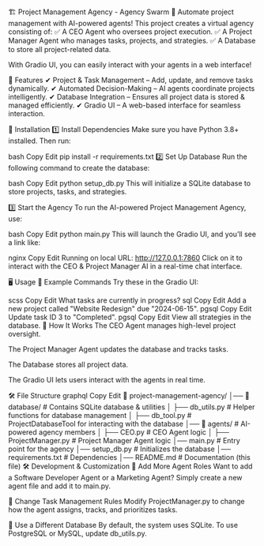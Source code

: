 🏗️ Project Management Agency - Agency Swarm
🚀 Automate project management with AI-powered agents! This project creates a virtual agency consisting of:
✅ A CEO Agent who oversees project execution.
✅ A Project Manager Agent who manages tasks, projects, and strategies.
✅ A Database to store all project-related data.

With Gradio UI, you can easily interact with your agents in a web interface!

📌 Features
✔ Project & Task Management – Add, update, and remove tasks dynamically.
✔ Automated Decision-Making – AI agents coordinate projects intelligently.
✔ Database Integration – Ensures all project data is stored & managed efficiently.
✔ Gradio UI – A web-based interface for seamless interaction.

🚀 Installation
1️⃣ Install Dependencies
Make sure you have Python 3.8+ installed. Then run:

bash
Copy
Edit
pip install -r requirements.txt
2️⃣ Set Up Database
Run the following command to create the database:

bash
Copy
Edit
python setup_db.py
This will initialize a SQLite database to store projects, tasks, and strategies.

3️⃣ Start the Agency
To run the AI-powered Project Management Agency, use:

bash
Copy
Edit
python main.py
This will launch the Gradio UI, and you’ll see a link like:

nginx
Copy
Edit
Running on local URL:  http://127.0.0.1:7860
Click on it to interact with the CEO & Project Manager AI in a real-time chat interface.

🖥️ Usage
📌 Example Commands
Try these in the Gradio UI:

scss
Copy
Edit
What tasks are currently in progress?
sql
Copy
Edit
Add a new project called "Website Redesign" due "2024-06-15".
pgsql
Copy
Edit
Update task ID 3 to "Completed".
pgsql
Copy
Edit
View all strategies in the database.
🎯 How It Works
The CEO Agent manages high-level project oversight.

The Project Manager Agent updates the database and tracks tasks.

The Database stores all project data.

The Gradio UI lets users interact with the agents in real time.

🛠️ File Structure
graphql
Copy
Edit
📂 project-management-agency/
│── 📂 database/                # Contains SQLite database & utilities
│   ├── db_utils.py             # Helper functions for database management
│   ├── db_tool.py              # ProjectDatabaseTool for interacting with the database
│── 📂 agents/                  # AI-powered agency members
│   ├── CEO.py                  # CEO Agent logic
│   ├── ProjectManager.py        # Project Manager Agent logic
│── main.py                      # Entry point for the agency
│── setup_db.py                   # Initializes the database
│── requirements.txt              # Dependencies
│── README.md                     # Documentation (this file)
🛠 Development & Customization
🔹 Add More Agent Roles
Want to add a Software Developer Agent or a Marketing Agent?
Simply create a new agent file and add it to main.py.

🔹 Change Task Management Rules
Modify ProjectManager.py to change how the agent assigns, tracks, and prioritizes tasks.

🔹 Use a Different Database
By default, the system uses SQLite. To use PostgreSQL or MySQL, update db_utils.py.